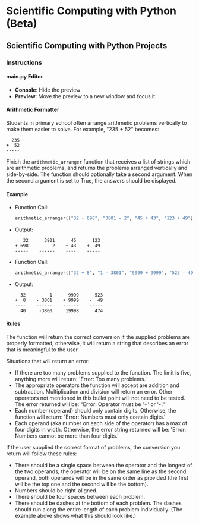 
# Scientific Computing with Python (Beta)

## Scientific Computing with Python Projects

### Instructions

#### main.py Editor
- **Console**: Hide the preview
- **Preview**: Move the preview to a new window and focus it

#### Arithmetic Formatter

Students in primary school often arrange arithmetic problems vertically to make them easier to solve. For example, "235 + 52" becomes:

```
  235
+  52
-----
```

Finish the `arithmetic_arranger` function that receives a list of strings which are arithmetic problems, and returns the problems arranged vertically and side-by-side. The function should optionally take a second argument. When the second argument is set to True, the answers should be displayed.

#### Example
- Function Call:

  ```python
  arithmetic_arranger(["32 + 698", "3801 - 2", "45 + 43", "123 + 49"])
  ```

- Output:

  ```
     32      3801      45      123
  + 698    -    2    + 43    +  49
  -----    ------    ----    -----
  ```

- Function Call:

  ```python
  arithmetic_arranger(["32 + 8", "1 - 3801", "9999 + 9999", "523 - 49"], True)
  ```

- Output:

  ```
    32         1      9999      523
  +  8    - 3801    + 9999    -  49
  ----    ------    ------    -----
    40     -3800     19998      474
  ```

#### Rules
The function will return the correct conversion if the supplied problems are properly formatted, otherwise, it will return a string that describes an error that is meaningful to the user.

Situations that will return an error:
- If there are too many problems supplied to the function. The limit is five, anything more will return: 'Error: Too many problems.'
- The appropriate operators the function will accept are addition and subtraction. Multiplication and division will return an error. Other operators not mentioned in this bullet point will not need to be tested. The error returned will be: "Error: Operator must be '+' or '-'."
- Each number (operand) should only contain digits. Otherwise, the function will return: 'Error: Numbers must only contain digits.'
- Each operand (aka number on each side of the operator) has a max of four digits in width. Otherwise, the error string returned will be: 'Error: Numbers cannot be more than four digits.'

If the user supplied the correct format of problems, the conversion you return will follow these rules:
- There should be a single space between the operator and the longest of the two operands, the operator will be on the same line as the second operand, both operands will be in the same order as provided (the first will be the top one and the second will be the bottom).
- Numbers should be right-aligned.
- There should be four spaces between each problem.
- There should be dashes at the bottom of each problem. The dashes should run along the entire length of each problem individually. (The example above shows what this should look like.)
